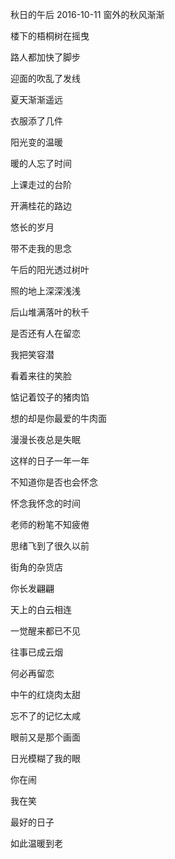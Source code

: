 秋日的午后
2016-10-11
窗外的秋风渐渐

楼下的梧桐树在摇曳

路人都加快了脚步

迎面的吹乱了发线


夏天渐渐遥远

衣服添了几件

阳光变的温暖

暖的人忘了时间


上课走过的台阶

开满桂花的路边

悠长的岁月

带不走我的思念


午后的阳光透过树叶

照的地上深深浅浅

后山堆满落叶的秋千

是否还有人在留恋


我把笑容潜

看着来往的笑脸

惦记着饺子的猪肉馅

想的却是你最爱的牛肉面


漫漫长夜总是失眠

这样的日子一年一年

不知道你是否也会怀念

怀念我怀念的时间



老师的粉笔不知疲倦

思绪飞到了很久以前

街角的杂货店

你长发翩翩



天上的白云相连

一觉醒来都已不见

往事已成云烟

何必再留恋


中午的红烧肉太甜

忘不了的记忆太咸

眼前又是那个画面

日光模糊了我的眼


你在闹

我在笑

最好的日子

如此温暖到老